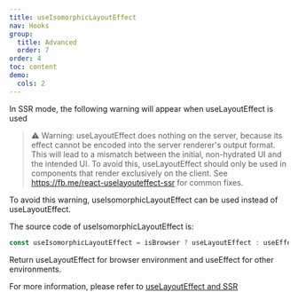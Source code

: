 ```yaml
---
title: useIsomorphicLayoutEffect
nav: Hooks
group:
  title: Advanced
  order: 7
order: 4
toc: content
demo:
  cols: 2
---
```


In SSR mode, the following warning will appear when useLayoutEffect is used

> ⚠️ Warning: useLayoutEffect does nothing on the server, because its effect cannot be encoded into the server renderer's output format. This will lead to a mismatch between the initial, non-hydrated UI and the intended UI. To avoid this, useLayoutEffect should only be used in components that render exclusively on the client. See https://fb.me/react-uselayouteffect-ssr for common fixes.

To avoid this warning, useIsomorphicLayoutEffect can be used instead of useLayoutEffect.

The source code of useIsomorphicLayoutEffect is:

```javascript
const useIsomorphicLayoutEffect = isBrowser ? useLayoutEffect : useEffect;
```

Return useLayoutEffect for browser environment and useEffect for other environments.

For more information, please refer to [useLayoutEffect and SSR](https://medium.com/@alexandereardon/uselayouteffect-and-ssr-192986cdcf7a)
